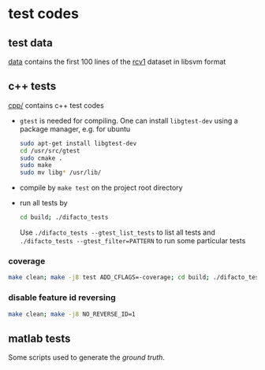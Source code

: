 # test codes

## test data

[data](data) contains the first 100 lines of the
[rcv1](https://www.csie.ntu.edu.tw/~cjlin/libsvmtools/datasets/binary.html#rcv1.binary)
dataset in libsvm format

## c++ tests
[cpp/](cpp/) contains c++ test codes

- `gtest` is needed for compiling. One can install `libgtest-dev` using a package
  manager, e.g. for ubuntu

  ```bash
  sudo apt-get install libgtest-dev
  cd /usr/src/gtest
  sudo cmake .
  sudo make
  sudo mv libg* /usr/lib/
  ```

- compile by `make test` on the project root directory

- run all tests by
  ```bash
  cd build; ./difacto_tests
  ```

  Use `./difacto_tests --gtest_list_tests` to list all tests and
  `./difacto_tests --gtest_filter=PATTERN` to run some particular tests

### coverage

  ```bash
  make clean; make -j8 test ADD_CFLAGS=-coverage; cd build; ./difacto_tests; codecov
  ```

### disable feature id reversing
```bash
make clean; make -j8 NO_REVERSE_ID=1
```
## matlab tests

  Some scripts used to generate the *ground truth*.
